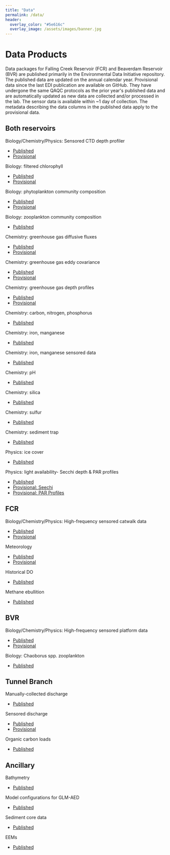 ```yaml
---
title: "Data"
permalink: /data/
header:
  overlay_color: "#5e616c"
  overlay_image: /assets/images/banner.jpg
---
```


# Data Products

Data packages for Falling Creek Reservoir (FCR) and Beaverdam Reservoir (BVR) are published primarily in the Environmental Data Initiative repository. The published data are updated on the annual calendar year. Provisional data since the last EDI publication are available on GitHub.  They have undergone the same QAQC protocols as the prior year's published data and are automatically updated as new data are collected and/or processed in the lab.  The sensor data is available within ~1 day of collection.  The metadata describing the data columns in the published data apply to the provisional data.  

## Both reservoirs
 
Biology/Chemistry/Physics: Sensored CTD depth profiler
- [Published](https://portal.edirepository.org/nis/mapbrowse?scope=edi&identifier=200)
- [Provisional](https://raw.githubusercontent.com/CareyLabVT/Reservoirs/master/Data/DataNotYetUploadedToEDI/Raw_CTD/ctd_L1.csv)

Biology: filtered chlorophyll
- [Published](https://portal.edirepository.org/nis/mapbrowse?scope=edi&identifier=555)
- [Provisional](https://raw.githubusercontent.com/CareyLabVT/Reservoirs/master/Data/DataNotYetUploadedToEDI/Raw_chla/Filt_chla_L1.csv)

Biology: phytoplankton community composition
- [Published](https://portal.edirepository.org/nis/mapbrowse?scope=edi&identifier=272)
- [Provisional](https://github.com/CareyLabVT/Reservoirs/raw/master/Data/DataNotYetUploadedToEDI/Raw_fluoroprobe/fluoroprobe_L1.csv)

Biology: zooplankton community composition
- [Published](https://portal.edirepository.org/nis/mapbrowse?scope=edi&identifier=197)

Chemistry: greenhouse gas diffusive fluxes
- [Published](https://portal.edirepository.org/nis/mapbrowse?scope=edi&identifier=1082)
- [Provisional](https://raw.githubusercontent.com/CareyLabVT/Reservoirs/master/Data/DataNotYetUploadedToEDI/UGGA/UGGA_Raw/UGGA_L1.csv)

Chemistry: greenhouse gas eddy covariance
- [Published](https://portal.edirepository.org/nis/mapbrowse?scope=edi&identifier=1061)
- [Provisional](https://github.com/CareyLabVT/Reservoirs/blob/master/Data/DataNotYetUploadedToEDI/EddyFlux_Processing/EddyPro_Cleaned_L1.csv)

Chemistry: greenhouse gas depth profiles
-  [Published](https://portal.edirepository.org/nis/mapbrowse?scope=edi&identifier=551)
-  [Provisional](https://raw.githubusercontent.com/CareyLabVT/Reservoirs/master/Data/DataNotYetUploadedToEDI/Raw_GHG/L1_manual_GHG.csv)

Chemistry: carbon, nitrogen, phosphorus
- [Published](https://portal.edirepository.org/nis/mapbrowse?scope=edi&identifier=199)

Chemistry: iron, manganese
- [Published](https://portal.edirepository.org/nis/mapbrowse?scope=edi&identifier=455)

Chemistry: iron, manganese sensored data
- [Published](https://portal.edirepository.org/nis/mapbrowse?scope=edi&identifier=1360)

Chemistry: pH
- [Published](https://portal.edirepository.org/nis/mapbrowse?scope=edi&identifier=198)
  
Chemistry: silica
- [Published](https://portal.edirepository.org/nis/mapbrowse?scope=edi&identifier=542) 

Chemistry: sulfur
- [Published](https://portal.edirepository.org/nis/mapbrowse?scope=edi&identifier=607)

Chemistry: sediment trap
- [Published](https://portal.edirepository.org/nis/mapbrowse?scope=edi&identifier=1474)

Physics: ice cover
- [Published](https://portal.edirepository.org/nis/mapbrowse?scope=edi&identifier=456)
  
Physics: light availability- Secchi depth & PAR profiles
- [Published](https://portal.edirepository.org/nis/mapbrowse?scope=edi&identifier=198)
- [Provisional: Seechi](https://raw.githubusercontent.com/CareyLabVT/Reservoirs/master/Data/DataNotYetUploadedToEDI/Secchi/secchi_L1.csv)
- [Provisional: PAR Profiles](https://raw.githubusercontent.com/CareyLabVT/Reservoirs/master/Data/DataNotYetUploadedToEDI/YSI_PAR/ysi_L1.csv)

## FCR

Biology/Chemistry/Physics: High-frequency sensored catwalk data
- [Published](https://portal.edirepository.org/nis/mapbrowse?scope=edi&identifier=271)
- [Provisional](https://raw.githubusercontent.com/FLARE-forecast/FCRE-data/fcre-catwalk-data-qaqc/fcre-waterquality_L1.csv)

Meteorology
- [Published](https://portal.edirepository.org/nis/mapbrowse?scope=edi&identifier=389)
- [Provisional](https://raw.githubusercontent.com/FLARE-forecast/FCRE-data/fcre-metstation-data-qaqc/FCRmet_L1.csv)
  
Historical DO
- [Published](https://portal.edirepository.org/nis/mapbrowse?scope=edi&identifier=1357)
  
Methane ebullition
- [Published](https://portal.edirepository.org/nis/mapbrowse?scope=edi&identifier=440)

## BVR

Biology/Chemistry/Physics: High-frequency sensored platform data
- [Published](https://portal.edirepository.org/nis/mapbrowse?scope=edi&identifier=725)
- [Provisional](https://raw.githubusercontent.com/FLARE-forecast/BVRE-data/bvre-platform-data-qaqc/bvre-waterquality_L1.csv)

Biology: Chaoborus spp. zooplankton
- [Published](https://portal.edirepository.org/nis/mapbrowse?scope=edi&identifier=828)

## Tunnel Branch

Manually-collected discharge
- [Published](https://portal.edirepository.org/nis/mapbrowse?scope=edi&identifier=454)
  
Sensored discharge
- [Published](https://portal.edirepository.org/nis/mapbrowse?scope=edi&identifier=202)
- [Provisional](https://github.com/CareyLabVT/Reservoirs/raw/master/Data/DataNotYetUploadedToEDI/Raw_inflow/WVWA_weirInflow_L1.csv)
  
Organic carbon loads
- [Published](https://portal.edirepository.org/nis/mapbrowse?scope=edi&identifier=127)

## Ancillary

Bathymetry
- [Published](https://portal.edirepository.org/nis/mapbrowse?scope=edi&identifier=1254)
  
Model configurations for GLM-AED
- [Published](https://portal.edirepository.org/nis/mapbrowse?scope=edi&identifier=1127)
  
Sediment core data
- [Published](https://portal.edirepository.org/nis/mapbrowse?scope=edi&identifier=1299)
  
EEMs
- [Published](https://portal.edirepository.org/nis/mapbrowse?scope=edi&identifier=841)




